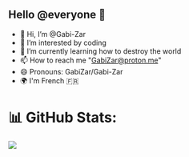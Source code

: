 ## Hello @everyone 👋

- 👋 Hi, I’m @Gabi-Zar
- 👀 I’m interested by coding
- 🌱 I’m currently learning how to destroy the world
- 📫 How to reach me "GabiZar@proton.me"
- 😄 Pronouns: GabiZar/Gabi-Zar
- 🌍 I'm French 🇫🇷


# 📊 GitHub Stats:

![](https://github-readme-stats.vercel.app/api/top-langs/?username=Gabi-Zar&theme=dark&hide_border=false&include_all_commits=true&count_private=true&layout=compact)
